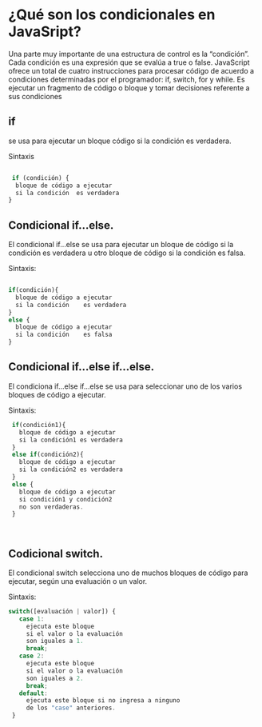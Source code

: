 # ¿Qué son los condicionales en JavaSript?

Una parte muy importante de una estructura de control es la “condición”. Cada condición es una expresión que se evalúa a true o false. JavaScript ofrece un total de cuatro instrucciones para procesar código de acuerdo a condiciones determinadas por el programador: if, switch, for y while.
Es ejecutar un fragmento de código o bloque y tomar decisiones referente a sus condiciones

## if
 se usa para ejecutar un bloque código si la condición es verdadera.

 Sintaxis

 ```js

  if (condición) {
   bloque de código a ejecutar
   si la condición  es verdadera
 }

 ```

## Condicional if…else.
El condicional if…else se usa para ejecutar un bloque de código si la condición es verdadera u otro bloque de código si la condición es falsa.

 Sintaxis:

 
 ```js

 if(condición){
   bloque de código a ejecutar
   si la condición    es verdadera
 }
 else {
   bloque de código a ejecutar
   si la condición    es falsa
 }

 ```

 ## Condicional if…else if…else.
El condiciona if…else if…else se usa para seleccionar uno de los varios bloques de código a ejecutar.

Sintaxis:


```js
 if(condición1){
   bloque de código a ejecutar
   si la condición1 es verdadera
 }
 else if(condición2){
   bloque de código a ejecutar
   si la condición2 es verdadera
 }
 else {
   bloque de código a ejecutar
   si condición1 y condición2
   no son verdaderas.
 }

 
 ```

## Codicional switch.
El condicional switch selecciona uno de muchos bloques de código para ejecutar, según una evaluación o un valor.


Sintaxis:

```js
switch([evaluación | valor]) {
   case 1:
     ejecuta este bloque
     si el valor o la evaluación
     son iguales a 1.
     break;
   case 2:
     ejecuta este bloque
     si el valor o la evaluación
     son iguales a 2.
     break;
   default:
     ejecuta este bloque si no ingresa a ninguno
     de los "case" anteriores.
 }
 ```

 